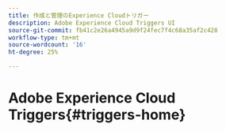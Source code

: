```yaml
---
title: 作成と管理のExperience Cloudトリガー
description: Adobe Experience Cloud Triggers UI
source-git-commit: fb41c2e26a4945a9d9f24fec7f4c68a35af2c428
workflow-type: tm+mt
source-wordcount: '16'
ht-degree: 25%

---
```



# Adobe Experience Cloud Triggers{#triggers-home}
